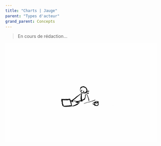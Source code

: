 ```yaml
---
title: "Charts | Jauge"
parent: "Types d'acteur"
grand_parent: Concepts
---
```



> En cours de rédaction...

![SynApps](../../assets/under-progress.gif)
